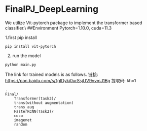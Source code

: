 # FinalPJ_DeepLearning
We utilize Vit-pytorch package to implement the transformer based classifier.\\
##Environment
Pytorch=1.10.0, cuda=11.3

1.first pip install
```shell
pip install vit-pytorch
```
2. run the model
```shell
python main.py
```


The link for trained models is as follows.
链接: https://pan.baidu.com/s/1glDyki0urSsjUV9vvmJ1Bg 提取码: kho1 


```shell
.
Final/
	Transformer(task3)/
	trans(without augmentation)
	trans_aug
	FasterRCNN(Task2)/
	coco
	imagenet
	random
	
```

